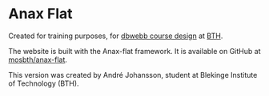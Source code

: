 # Anax Flat

Created for training purposes, for [dbwebb course design](http://dbwebb.se/design) at [BTH](https://www.bth.se/).

The website is built with the Anax-flat framework. It is available on GitHub at [mosbth/anax-flat](https://github.com/mosbth/anax-flat).

This version was created by André Johansson, student at Blekinge Institute of
Technology (BTH).
